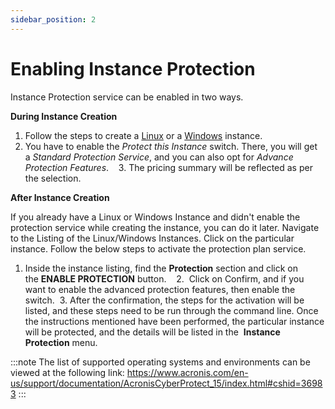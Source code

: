 ```yaml
---
sidebar_position: 2
---
```

# Enabling Instance Protection

Instance Protection service can be enabled in two ways.

**During Instance Creation**

1. Follow the steps to create a [Linux](/docs/Compute/LinuxInstances/CreatingLinuxInstances) or a [Windows](/docs/Compute/WindowsInstances/CreatingWindowsInstances) instance.
2. You have to enable the _Protect this Instance_ switch. There, you will get a _Standard Protection Service_, and you can also opt for _Advance Protection Features_. 
  3. The pricing summary will be reflected as per the selection.

**After Instance Creation**

If you already have a Linux or Windows Instance and didn't enable the protection service while creating the instance, you can do it later. Navigate to the Listing of the Linux/Windows Instances. Click on the particular instance. Follow the below steps to activate the protection plan service.

1. Inside the instance listing, find the **Protection** section and click on the **ENABLE PROTECTION** button.
   2.  Click on Confirm, and if you want to enable the advanced protection features, then enable the switch.
 3. After the confirmation, the steps for the activation will be listed, and these steps need to be run through the command line. Once the instructions mentioned have been performed, the particular instance will be protected, and the details will be listed in the  **Instance Protection** menu.

:::note
The list of supported operating systems and environments can be viewed at the following link:
https://www.acronis.com/en-us/support/documentation/AcronisCyberProtect_15/index.html#cshid=36983
:::

